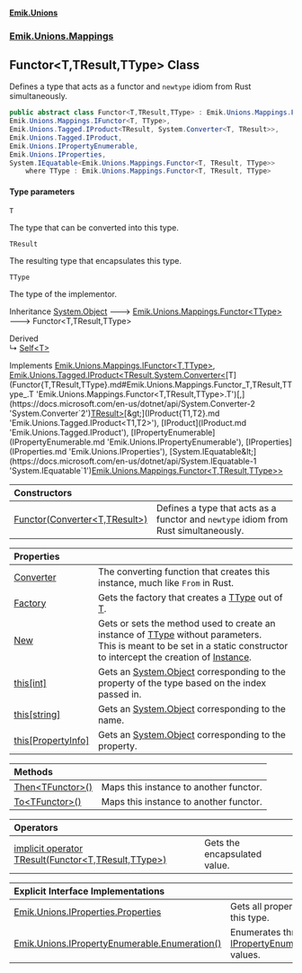 #### [Emik.Unions](index.md 'index')
### [Emik.Unions.Mappings](Emik.Unions.Mappings.md 'Emik.Unions.Mappings')

## Functor<T,TResult,TType> Class

Defines a type that acts as a functor and `newtype` idiom from Rust simultaneously.

```csharp
public abstract class Functor<T,TResult,TType> : Emik.Unions.Mappings.Functor<TType>,
Emik.Unions.Mappings.IFunctor<T, TType>,
Emik.Unions.Tagged.IProduct<TResult, System.Converter<T, TResult>>,
Emik.Unions.Tagged.IProduct,
Emik.Unions.IPropertyEnumerable,
Emik.Unions.IProperties,
System.IEquatable<Emik.Unions.Mappings.Functor<T, TResult, TType>>
    where TType : Emik.Unions.Mappings.Functor<T, TResult, TType>
```
#### Type parameters

<a name='Emik.Unions.Mappings.Functor_T,TResult,TType_.T'></a>

`T`

The type that can be converted into this type.

<a name='Emik.Unions.Mappings.Functor_T,TResult,TType_.TResult'></a>

`TResult`

The resulting type that encapsulates this type.

<a name='Emik.Unions.Mappings.Functor_T,TResult,TType_.TType'></a>

`TType`

The type of the implementor.

Inheritance [System.Object](https://docs.microsoft.com/en-us/dotnet/api/System.Object 'System.Object') &#129106; [Emik.Unions.Mappings.Functor&lt;](Functor{TType}.md 'Emik.Unions.Mappings.Functor<TType>')[TType](Functor{T,TResult,TType}.md#Emik.Unions.Mappings.Functor_T,TResult,TType_.TType 'Emik.Unions.Mappings.Functor<T,TResult,TType>.TType')[&gt;](Functor{TType}.md 'Emik.Unions.Mappings.Functor<TType>') &#129106; Functor<T,TResult,TType>

Derived  
&#8627; [Self&lt;T&gt;](Self{T}.md 'Emik.Unions.Mappings.Self<T>')

Implements [Emik.Unions.Mappings.IFunctor&lt;](IFunctor{T,TType}.md 'Emik.Unions.Mappings.IFunctor<T,TType>')[T](Functor{T,TResult,TType}.md#Emik.Unions.Mappings.Functor_T,TResult,TType_.T 'Emik.Unions.Mappings.Functor<T,TResult,TType>.T')[,](IFunctor{T,TType}.md 'Emik.Unions.Mappings.IFunctor<T,TType>')[TType](Functor{T,TResult,TType}.md#Emik.Unions.Mappings.Functor_T,TResult,TType_.TType 'Emik.Unions.Mappings.Functor<T,TResult,TType>.TType')[&gt;](IFunctor{T,TType}.md 'Emik.Unions.Mappings.IFunctor<T,TType>'), [Emik.Unions.Tagged.IProduct&lt;](IProduct{T1,T2}.md 'Emik.Unions.Tagged.IProduct<T1,T2>')[TResult](Functor{T,TResult,TType}.md#Emik.Unions.Mappings.Functor_T,TResult,TType_.TResult 'Emik.Unions.Mappings.Functor<T,TResult,TType>.TResult')[,](IProduct{T1,T2}.md 'Emik.Unions.Tagged.IProduct<T1,T2>')[System.Converter&lt;](https://docs.microsoft.com/en-us/dotnet/api/System.Converter-2 'System.Converter`2')[T](Functor{T,TResult,TType}.md#Emik.Unions.Mappings.Functor_T,TResult,TType_.T 'Emik.Unions.Mappings.Functor<T,TResult,TType>.T')[,](https://docs.microsoft.com/en-us/dotnet/api/System.Converter-2 'System.Converter`2')[TResult](Functor{T,TResult,TType}.md#Emik.Unions.Mappings.Functor_T,TResult,TType_.TResult 'Emik.Unions.Mappings.Functor<T,TResult,TType>.TResult')[&gt;](https://docs.microsoft.com/en-us/dotnet/api/System.Converter-2 'System.Converter`2')[&gt;](IProduct{T1,T2}.md 'Emik.Unions.Tagged.IProduct<T1,T2>'), [IProduct](IProduct.md 'Emik.Unions.Tagged.IProduct'), [IPropertyEnumerable](IPropertyEnumerable.md 'Emik.Unions.IPropertyEnumerable'), [IProperties](IProperties.md 'Emik.Unions.IProperties'), [System.IEquatable&lt;](https://docs.microsoft.com/en-us/dotnet/api/System.IEquatable-1 'System.IEquatable`1')[Emik.Unions.Mappings.Functor&lt;](Functor{T,TResult,TType}.md 'Emik.Unions.Mappings.Functor<T,TResult,TType>')[T](Functor{T,TResult,TType}.md#Emik.Unions.Mappings.Functor_T,TResult,TType_.T 'Emik.Unions.Mappings.Functor<T,TResult,TType>.T')[,](Functor{T,TResult,TType}.md 'Emik.Unions.Mappings.Functor<T,TResult,TType>')[TResult](Functor{T,TResult,TType}.md#Emik.Unions.Mappings.Functor_T,TResult,TType_.TResult 'Emik.Unions.Mappings.Functor<T,TResult,TType>.TResult')[,](Functor{T,TResult,TType}.md 'Emik.Unions.Mappings.Functor<T,TResult,TType>')[TType](Functor{T,TResult,TType}.md#Emik.Unions.Mappings.Functor_T,TResult,TType_.TType 'Emik.Unions.Mappings.Functor<T,TResult,TType>.TType')[&gt;](Functor{T,TResult,TType}.md 'Emik.Unions.Mappings.Functor<T,TResult,TType>')[&gt;](https://docs.microsoft.com/en-us/dotnet/api/System.IEquatable-1 'System.IEquatable`1')

| Constructors | |
| :--- | :--- |
| [Functor(Converter&lt;T,TResult&gt;)](Functor{T,TResult,TType}..ctor(Converter{T,TResult}).md 'Emik.Unions.Mappings.Functor<T,TResult,TType>.Functor(System.Converter<T,TResult>)') | Defines a type that acts as a functor and `newtype` idiom from Rust simultaneously. |

| Properties | |
| :--- | :--- |
| [Converter](Functor{T,TResult,TType}.Converter.md 'Emik.Unions.Mappings.Functor<T,TResult,TType>.Converter') | The converting function that creates this instance, much like `From` in Rust. |
| [Factory](Functor{T,TResult,TType}.Factory.md 'Emik.Unions.Mappings.Functor<T,TResult,TType>.Factory') | Gets the factory that creates a [TType](Functor{T,TResult,TType}.md#Emik.Unions.Mappings.Functor_T,TResult,TType_.TType 'Emik.Unions.Mappings.Functor<T,TResult,TType>.TType') out of [T](Functor{T,TResult,TType}.md#Emik.Unions.Mappings.Functor_T,TResult,TType_.T 'Emik.Unions.Mappings.Functor<T,TResult,TType>.T'). |
| [New](Functor{T,TResult,TType}.New.md 'Emik.Unions.Mappings.Functor<T,TResult,TType>.New') | Gets or sets the method used to create an instance of [TType](Functor{T,TResult,TType}.md#Emik.Unions.Mappings.Functor_T,TResult,TType_.TType 'Emik.Unions.Mappings.Functor<T,TResult,TType>.TType') without parameters.<br/>This is meant to be set in a static constructor to intercept the creation of [Instance](Functor{TType}.Instance.md 'Emik.Unions.Mappings.Functor<TType>.Instance'). |
| [this[int]](Functor{T,TResult,TType}.Item(Int32).md 'Emik.Unions.Mappings.Functor<T,TResult,TType>.this[int]') | Gets an [System.Object](https://docs.microsoft.com/en-us/dotnet/api/System.Object 'System.Object') corresponding to the property of the type based on the index passed in. |
| [this[string]](Functor{T,TResult,TType}.Item(String).md 'Emik.Unions.Mappings.Functor<T,TResult,TType>.this[string]') | Gets an [System.Object](https://docs.microsoft.com/en-us/dotnet/api/System.Object 'System.Object') corresponding to the name. |
| [this[PropertyInfo]](Functor{T,TResult,TType}.Item(PropertyInfo).md 'Emik.Unions.Mappings.Functor<T,TResult,TType>.this[System.Reflection.PropertyInfo]') | Gets an [System.Object](https://docs.microsoft.com/en-us/dotnet/api/System.Object 'System.Object') corresponding to the property. |

| Methods | |
| :--- | :--- |
| [Then&lt;TFunctor&gt;()](Functor{T,TResult,TType}.Then{TFunctor}.md 'Emik.Unions.Mappings.Functor<T,TResult,TType>.Then<TFunctor>()') | Maps this instance to another functor. |
| [To&lt;TFunctor&gt;()](Functor{T,TResult,TType}.To{TFunctor}.md 'Emik.Unions.Mappings.Functor<T,TResult,TType>.To<TFunctor>()') | Maps this instance to another functor. |

| Operators | |
| :--- | :--- |
| [implicit operator TResult(Functor&lt;T,TResult,TType&gt;)](Functor{T,TResult,TType}.TResult(Functor{T,TResult,TType}).md 'Emik.Unions.Mappings.Functor<T,TResult,TType>.op_Implicit TResult(Emik.Unions.Mappings.Functor<T,TResult,TType>)') | Gets the encapsulated value. |

| Explicit Interface Implementations | |
| :--- | :--- |
| [Emik.Unions.IProperties.Properties](Functor{T,TResult,TType}.Emik.Unions.IProperties.Properties.md 'Emik.Unions.Mappings.Functor<T,TResult,TType>.Emik.Unions.IProperties.Properties') | Gets all properties of this type. |
| [Emik.Unions.IPropertyEnumerable.Enumeration()](Functor{T,TResult,TType}.Emik.Unions.IPropertyEnumerable.Enumeration.md 'Emik.Unions.Mappings.Functor<T,TResult,TType>.Emik.Unions.IPropertyEnumerable.Enumeration()') | Enumerates through a [IPropertyEnumerable](IPropertyEnumerable.md 'Emik.Unions.IPropertyEnumerable')'s values. |
